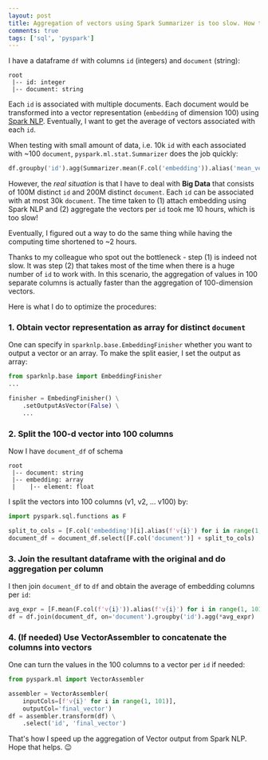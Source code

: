 ```yaml
---
layout: post
title: Aggregation of vectors using Spark Summarizer is too slow. How to get around it?
comments: true
tags: ['sql', 'pyspark']
---
```


I have a dataframe `df` with columns `id` (integers) and `document` (string): 

```
root
 |-- id: integer
 |-- document: string
```

Each `id` is associated with multiple documents. Each document would be transformed into a vector representation (`embedding` of dimension 100) using [Spark NLP](https://nlp.johnsnowlabs.com/). Eventually, I want to get the average of vectors associated with each `id`.

When testing with small amount of data, i.e. 10k `id` with each associated with \~100 `document`, `pyspark.ml.stat.Summarizer` does the job quickly:

```python
df.groupby('id').agg(Summarizer.mean(F.col('embedding')).alias('mean_vector'))
```

However, the *real situation* is that I have to deal with **Big Data** that consists of 100M distinct `id` and 200M distinct `document`. Each `id` can be associated with at most 30k `document`. The time taken to (1) attach embedding using Spark NLP and (2) aggregate the vectors per `id` took me 10 hours, which is too slow!

Eventually, I figured out a way to do the same thing while having the computing time shortened to \~2 hours.

Thanks to my colleague who spot out the bottleneck - step (1) is indeed not slow. It was step (2) that takes most of the time when there is a huge number of `id` to work with. In this scenario, the aggregation of values in 100 separate columns is actually faster than the aggregation of 100-dimension vectors.

Here is what I do to optimize the procedures:

### 1. Obtain vector representation as array for distinct `document`

One can specify in `sparknlp.base.EmbeddingFinisher` whether you want to output a vector or an array. To make the split easier, I set the output as array:

```python
from sparknlp.base import EmbeddingFinisher
...

finisher = EmbedingFinisher() \
    .setOutputAsVector(False) \
    ...
```

### 2. Split the 100-d vector into 100 columns

Now I have `document_df` of schema

```
root
 |-- document: string
 |-- embedding: array
 |    |-- element: float
```

I split the vectors into 100 columns (v1, v2, ... v100) by:

```python
import pyspark.sql.functions as F

split_to_cols = [F.col('embedding')[i].alias(f'v{i}') for i in range(1, 101)]
document_df = document_df.select([F.col('document')] + split_to_cols)
```

### 3. Join the resultant dataframe with the original and do aggregation per column

I then join `document_df` to `df` and obtain the average of embedding columns per `id`:

```python
avg_expr = [F.mean(F.col(f'v{i}')).alias(f'v{i}') for i in range(1, 101)]
df = df.join(document_df, on='document').groupby('id').agg(*avg_expr)
```

### 4. (If needed) Use VectorAssembler to concatenate the columns into vectors

One can turn the values in the 100 columns to a vector per `id` if needed:

```python
from pyspark.ml import VectorAssembler

assembler = VectorAssembler(
    inputCols=[f'v{i}' for i in range(1, 101)],
    outputCol='final_vector')
df = assembler.transform(df) \
    .select('id', 'final_vector')
```

That's how I speed up the aggregation of Vector output from Spark NLP. Hope that helps. 😉